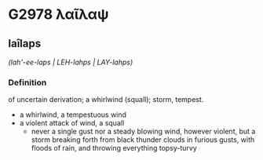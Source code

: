 # G2978 λαῖλαψ

## laîlaps

_(lah'-ee-laps | LEH-lahps | LAY-lahps)_

### Definition

of uncertain derivation; a whirlwind (squall); storm, tempest.

- a whirlwind, a tempestuous wind
- a violent attack of wind, a squall
  - never a single gust nor a steady blowing wind, however violent, but a storm breaking forth from black thunder clouds in furious gusts, with floods of rain, and throwing everything topsy-turvy

